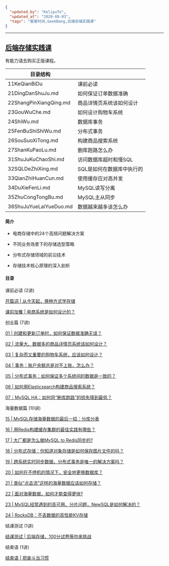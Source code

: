 ```json
{
  "updated_by": "KelipuTe",
  "updated_at": "2020-08-03",
  "tags": "极客时间,GeekBang,后端存储实践课"
}
```

---

## [后端存储实践课](https://time.geekbang.org/column/intro/287)

有能力请去购买正版课程。

| 目录结构               |                           |
| ---------------------- | ------------------------- |
| 11KeQianBiDu           | 课前必读                  |
| 21DingDanShuJu.md      | 如何保证订单数据准确      |
| 22ShangPinXiangQing.md | 商品详情页系统该如何设计  |
| 23GouWuChe.md          | 如何设计购物车系统        |
| 24ShiWu.md             | 数据库事务                |
| 25FenBuShiShiWu.md     | 分布式事务                |
| 26SouSuoXiTong.md      | 构建商品搜索系统          |
| 27ShanKuPaoLu.md       | 删库跑路怎么办            |
| 31ShuJuKuChaoShi.md    | 访问数据库超时和慢SQL     |
| 32SQLDeZhiXing.md      | SQL是如何在数据库中执行的 |
| 33QianZhiHuanCun.md    | 使用缓存应对高并发        |
| 34DuXieFenLi.md        | MySQL读写分离             |
| 35ZhuCongTongBu.md     | MySQL主从同步             |
| 36ShuJuYueLaiYueDuo.md | 数据越来越多该怎么办      |

#### 简介

- 电商存储中的24个高频问题解决方案

- 不同业务场景下的存储选型策略

- 分布式存储领域的前沿技术

- 存储技术核心原理的深入剖析

#### 目录

课前必读 (2讲)

[开篇词 | 从今天起，换种方式学存储](https://time.geekbang.org/column/article/204665)

[课前加餐 | 电商系统是如何设计的？](https://time.geekbang.org/column/article/204667)

创业篇 (7讲)

[01 | 创建和更新订单时，如何保证数据准确无误？](https://time.geekbang.org/column/article/204673)

[02 | 流量大、数据多的商品详情页系统该如何设计？](https://time.geekbang.org/column/article/204688)

[03 | 复杂而又重要的购物车系统，应该如何设计？](https://time.geekbang.org/column/article/206061)

[04 | 事务：账户余额总是对不上账，怎么办？](https://time.geekbang.org/column/article/206544)

[05 | 分布式事务：如何保证多个系统间的数据是一致的？](https://time.geekbang.org/column/article/207508)

[06 | 如何用Elasticsearch构建商品搜索系统？](https://time.geekbang.org/column/article/208675)

[07｜MySQL HA：如何将“删库跑路”的损失降到最低？](https://time.geekbang.org/column/article/210210)

海量数据篇 (10讲)

[15 | MySQL存储海量数据的最后一招：分库分表](https://time.geekbang.org/column/article/217568)

[16 | 用Redis构建缓存集群的最佳实践有哪些？](https://time.geekbang.org/column/article/217590)

[17 | 大厂都是怎么做MySQL to Redis同步的?](https://time.geekbang.org/column/article/217593)

[18 | 分布式存储：你知道对象存储是如何保存图片文件的吗？](https://time.geekbang.org/column/article/220609)

[19 | 跨系统实时同步数据，分布式事务是唯一的解决方案吗？](https://time.geekbang.org/column/article/221567)

[20 | 如何在不停机的情况下，安全地更换数据库？](https://time.geekbang.org/column/article/221658)

[21 | 类似“点击流”这样的海量数据应该如何存储？](https://time.geekbang.org/column/article/224162)

[22 | 面对海量数据，如何才能查得更快?](https://time.geekbang.org/column/article/224344)

[23 | MySQL经常遇到的高可用、分片问题，NewSQL是如何解决的？](https://time.geekbang.org/column/article/225398)

[24 | RocksDB：不丢数据的高性能KV存储](https://time.geekbang.org/column/article/225400)

结课测试 (1讲)

[结课测试 | 后端存储，100分试卷等你来挑战](https://time.geekbang.org/column/article/227863)

结束语 (1讲)

[结束语 | 把奋斗当习惯](https://time.geekbang.org/column/article/229464)

